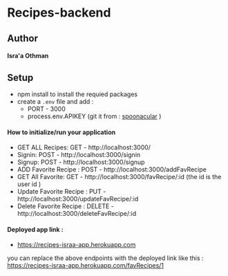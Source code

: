 # Recipes-backend

## Author  
#### Isra'a Othman 


  ## Setup 
   - npm install to install the requied packages 
   - create a `.env` file and add :
       - PORT - 3000
       - process.env.APIKEY (git it from : [spoonacular](https://spoonacular.com/food-api) )

  #### How to initialize/run your application
- GET ALL Recipes: GET - http://localhost:3000/
- Signin: POST - http://localhost:3000/signin
- Signup: POST - http://localhost:3000/signup
- ADD Favorite Recipe : POST - http://localhost:3000/addFavRecipe
- GET All Favorite: GET - http://localhost:3000/favRecipe/:id  (the id is the user id )
- Update Favorite Recipe : PUT - http://localhost:3000/updateFavRecipe/:id
- Delete Favorite Recipe : DELETE - http://localhost:3000/deleteFavRecipe/:id


#### Deployed app link : 
 - https://recipes-israa-app.herokuapp.com 

 you can replace the above endpoints with the deployed link like this :  
 https://recipes-israa-app.herokuapp.com/favRecipes/1


